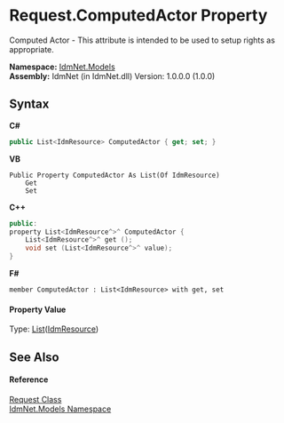 # Request.ComputedActor Property 
 

Computed Actor - This attribute is intended to be used to setup rights as appropriate.

**Namespace:**&nbsp;<a href="N_IdmNet_Models">IdmNet.Models</a><br />**Assembly:**&nbsp;IdmNet (in IdmNet.dll) Version: 1.0.0.0 (1.0.0)

## Syntax

**C#**<br />
``` C#
public List<IdmResource> ComputedActor { get; set; }
```

**VB**<br />
``` VB
Public Property ComputedActor As List(Of IdmResource)
	Get
	Set
```

**C++**<br />
``` C++
public:
property List<IdmResource^>^ ComputedActor {
	List<IdmResource^>^ get ();
	void set (List<IdmResource^>^ value);
}
```

**F#**<br />
``` F#
member ComputedActor : List<IdmResource> with get, set

```


#### Property Value
Type: <a href="http://msdn2.microsoft.com/en-us/library/6sh2ey19" target="_blank">List</a>(<a href="T_IdmNet_Models_IdmResource">IdmResource</a>)

## See Also


#### Reference
<a href="T_IdmNet_Models_Request">Request Class</a><br /><a href="N_IdmNet_Models">IdmNet.Models Namespace</a><br />